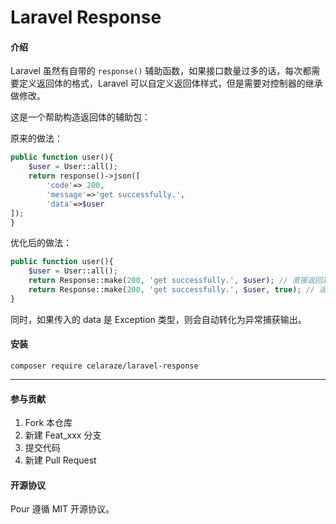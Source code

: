 # Laravel Response

#### 介绍

Laravel 虽然有自带的 `response()` 辅助函数，如果接口数量过多的话，每次都需要定义返回体的格式，Laravel 可以自定义返回体样式，但是需要对控制器的继承做修改。

这是一个帮助构造返回体的辅助包：

原来的做法：

```php
public function user(){
    $user = User::all();
    return response()->json([
        'code'=> 200,
        'message'=>'get successfully.',
        'data'=>$user
]);
}
```

优化后的做法：

```php
public function user(){
    $user = User::all();
    return Response::make(200, 'get successfully.', $user); // 直接返回JsonResponse体
    return Response::make(200, 'get successfully.', $user, true); // 返回数组格式
}
```

同时，如果传入的 data 是 Exception 类型，则会自动转化为异常捕获输出。

#### 安装

```composer require celaraze/laravel-response```

---

#### 参与贡献

1. Fork 本仓库
2. 新建 Feat_xxx 分支
3. 提交代码
4. 新建 Pull Request

#### 开源协议

Pour 遵循 MIT 开源协议。